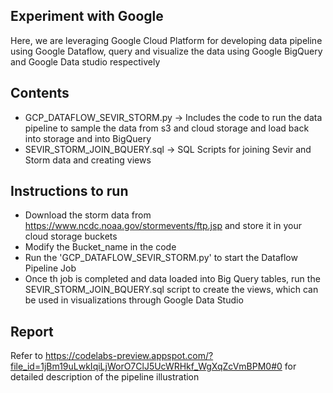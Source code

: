 ## Experiment with Google
Here, we are leveraging Google Cloud Platform for developing data pipeline using Google Dataflow, query and visualize the data using Google BigQuery and Google Data studio respectively

## Contents
* GCP_DATAFLOW_SEVIR_STORM.py -> Includes the code to run the data pipeline to sample the data from s3 and cloud storage and load back into storage and into BigQuery
* SEVIR_STORM_JOIN_BQUERY.sql -> SQL Scripts for joining Sevir and Storm data and creating views 

## Instructions to run 
- Download the storm data from https://www.ncdc.noaa.gov/stormevents/ftp.jsp and store it in your cloud storage buckets
- Modify the Bucket_name in the code 
- Run the 'GCP_DATAFLOW_SEVIR_STORM.py' to start the Dataflow Pipeline Job
- Once th job is completed and data loaded into Big Query tables, run the SEVIR_STORM_JOIN_BQUERY.sql script to create the views, which can be used in visualizations through Google Data Studio


## Report 
Refer to https://codelabs-preview.appspot.com/?file_id=1jBm19uLwkIqiLjWorO7ClJ5UcWRHkf_WgXqZcVmBPM0#0 for detailed description of the pipeline illustration 
